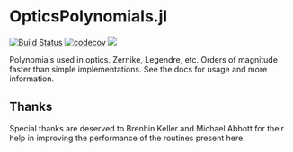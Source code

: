 # OpticsPolynomials.jl
[![Build Status](https://travis-ci.com/JuliaOptics/OpticsPolynomials.jl.svg?branch=main)](https://travis-ci.com/JuliaOptics/OpticsPolynomials.jl) [![codecov](https://codecov.io/gh/JuliaOptics/OpticsPolynomials.jl/branch/main/graph/badge.svg?token=AY3XKPZRYB)](undefined) [![](https://img.shields.io/badge/docs-stable-blue.svg)](https://JuliaOptics.github.io/OpticsPolynomials.jl/stable)

Polynomials used in optics.  Zernike, Legendre, etc.  Orders of magnitude faster than simple implementations.  See the docs for usage and more information.


## Thanks

Special thanks are deserved to Brenhin Keller and Michael Abbott for their help in improving the performance of the routines present here.
